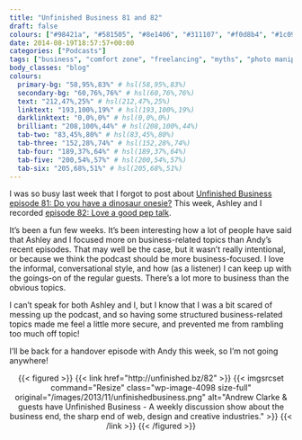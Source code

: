 ```yaml
---
title: "Unfinished Business 81 and 82"
draft: false
colours: ["#98421a", "#581505", "#8e1406", "#311107", "#f0d8b4", "#1c0903", "#d5c9bf"]
date: 2014-08-19T18:57:57+00:00
categories: ["Podcasts"]
tags: ["business", "comfort zone", "freelancing", "myths", "photo manipulation", "social media", "speaking", "writing"]
body_classes: "blog"
colours:
  primary-bg: "58,95%,83%" # hsl(58,95%,83%)
  secondary-bg: "60,76%,76%" # hsl(60,76%,76%)
  text: "212,47%,25%" # hsl(212,47%,25%)
  linktext: "193,100%,19%" # hsl(193,100%,19%)
  darklinktext: "0,0%,0%" # hsl(0,0%,0%)
  brilliant: "208,100%,44%" # hsl(208,100%,44%)
  tab-two: "83,45%,80%" # hsl(83,45%,80%)
  tab-three: "152,28%,74%" # hsl(152,28%,74%)
  tab-four: "189,37%,64%" # hsl(189,37%,64%)
  tab-five: "200,54%,57%" # hsl(200,54%,57%)
  tab-six: "205,68%,51%" # hsl(205,68%,51%)
---
```


I was so busy last week that I forgot to post about [Unfinished Business episode 81: Do you have a dinosaur onesie?](http://unfinished.bz/81) This week, Ashley and I recorded [episode 82: Love a good pep talk](http://unfinished.bz/82).

It’s been a fun few weeks. It’s been interesting how a lot of people have said that Ashley and I focused more on business-related topics than Andy’s recent episodes. That may well be the case, but it wasn’t really intentional, or because we think the podcast should be more business-focused. I love the informal, conversational style, and how (as a listener) I can keep up with the goings-on of the regular guests. There’s a lot more to business than the obvious topics.

I can’t speak for both Ashley and I, but I know that I was a bit scared of messing up the podcast, and so having some structured business-related topics made me feel a little more secure, and prevented me from rambling too much off topic!

I’ll be back for a handover episode with Andy this week, so I’m not going anywhere!

<p style="text-align: center;">{{< figured >}}
  {{< link href="http://unfinished.bz/82" >}}
  	{{< imgsrcset command="Resize" class="wp-image-4098 size-full" original="/images/2013/11/unfinishedbusiness.png" alt="Andrew Clarke &amp; guests have Unfinished Business - A weekly discussion show about the business end, the sharp end of web, design and creative industries." >}}
  {{< /link >}}
{{< /figured >}}</p>
